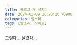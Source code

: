 ```yaml
---
title: 블로그 재 설치기
date: 2024-01-09 20:20:20 +0900
categories: 뻘소리
tags: [뻘소리, 사이트]
---
```


그렇다... 날렸다...